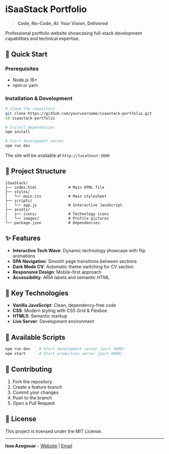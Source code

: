# iSaaStack Portfolio

> **Code, No-Code, AI: Your Vision, Delivered**

Professional portfolio website showcasing full-stack development capabilities and technical expertise.

## 🚀 Quick Start

### Prerequisites
- Node.js 16+
- npm or yarn

### Installation & Development

```bash
# Clone the repository
git clone https://github.com/yourusername/isaastack-portfolio.git
cd isaastack-portfolio

# Install dependencies
npm install

# Start development server
npm run dev
```

The site will be available at `http://localhost:3000`

## 📁 Project Structure

```
iSaaStack/
├── index.html              # Main HTML file
├── styles/
│   └── main.css            # Main stylesheet
├── scripts/
│   └── app.js              # Interactive JavaScript
├── assets/
│   ├── icons/              # Technology icons
│   └── images/             # Profile pictures
└── package.json            # Dependencies
```

## ✨ Features

- **Interactive Tech Wave**: Dynamic technology showcase with flip animations
- **SPA Navigation**: Smooth page transitions between sections
- **Dark Mode CV**: Automatic theme switching for CV section
- **Responsive Design**: Mobile-first approach
- **Accessibility**: ARIA labels and semantic HTML

## 🎯 Key Technologies

- **Vanilla JavaScript**: Clean, dependency-free code
- **CSS**: Modern styling with CSS Grid & Flexbox
- **HTML5**: Semantic markup
- **Live Server**: Development environment

## 📝 Available Scripts

```bash
npm run dev    # Start development server (port 3000)
npm start      # Start production server (port 8080)
```

## 🤝 Contributing

1. Fork the repository
2. Create a feature branch
3. Commit your changes
4. Push to the branch
5. Open a Pull Request

## 📄 License

This project is licensed under the MIT License.

---

**Issa Azegouar** - [Website](https://isaastack.com) | [Email](mailto:contact@isaastack.com) 